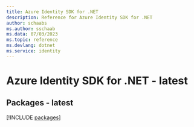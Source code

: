 ```yaml
---
title: Azure Identity SDK for .NET
description: Reference for Azure Identity SDK for .NET
author: schaabs
ms.author: sschaab
ms.data: 07/03/2023
ms.topic: reference
ms.devlang: dotnet
ms.service: identity
---
```

# Azure Identity SDK for .NET - latest
## Packages - latest
[!INCLUDE [packages](identity-index.md)]